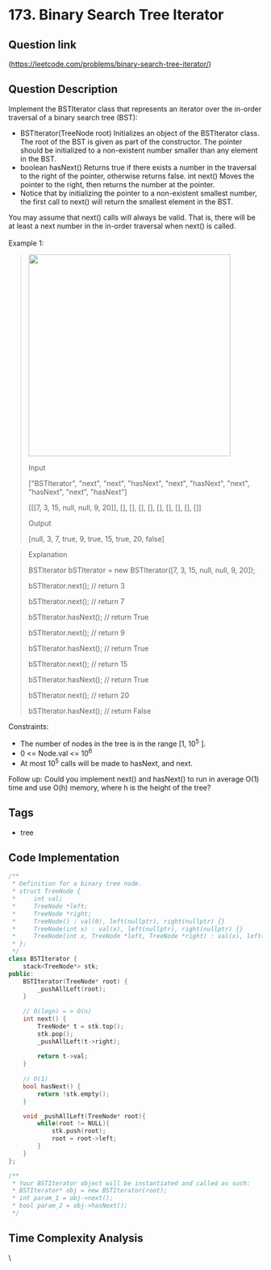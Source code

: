 # 173. Binary Search Tree Iterator

## Question link
(https://leetcode.com/problems/binary-search-tree-iterator/)

## Question Description
Implement the BSTIterator class that represents an iterator over the in-order traversal of a binary search tree (BST):

- BSTIterator(TreeNode root) Initializes an object of the BSTIterator class. The root of the BST is given as part of the constructor. The pointer should be initialized to a non-existent number smaller than any element in the BST.
- boolean hasNext() Returns true if there exists a number in the traversal to the right of the pointer, otherwise returns false.
int next() Moves the pointer to the right, then returns the number at the pointer.
- Notice that by initializing the pointer to a non-existent smallest number, the first call to next() will return the smallest element in the BST.

You may assume that next() calls will always be valid. That is, there will be at least a next number in the in-order traversal when next() is called.
<br/>
<br/>
Example 1:
> <img src="https://assets.leetcode.com/uploads/2018/12/25/bst-tree.png" width="400" />
>
> Input
>
> ["BSTIterator", "next", "next", "hasNext", "next", "hasNext", "next", "hasNext", "next", "hasNext"]
>
> [[[7, 3, 15, null, null, 9, 20]], [], [], [], [], [], [], [], [], []]
>
> Output
>
> [null, 3, 7, true, 9, true, 15, true, 20, false]

> Explanation
>
> BSTIterator bSTIterator = new BSTIterator([7, 3, 15, null, null, 9, 20]);
>
> bSTIterator.next();    // return 3
>
> bSTIterator.next();    // return 7
>
> bSTIterator.hasNext(); // return True
>
> bSTIterator.next();    // return 9
>
> bSTIterator.hasNext(); // return True
>
> bSTIterator.next();    // return 15
>
> bSTIterator.hasNext(); // return True
>
> bSTIterator.next();    // return 20
>
> bSTIterator.hasNext(); // return False

Constraints:
- The number of nodes in the tree is in the range [1, 10<sup>5</sup> ].
- 0 <= Node.val <= 10<sup>6</sup> 
- At most 10<sup>5</sup>  calls will be made to hasNext, and next.

Follow up:
Could you implement next() and hasNext() to run in average O(1) time and use O(h) memory, where h is the height of the tree?

## Tags
- tree

## Code Implementation
```c++
/**
 * Definition for a binary tree node.
 * struct TreeNode {
 *     int val;
 *     TreeNode *left;
 *     TreeNode *right;
 *     TreeNode() : val(0), left(nullptr), right(nullptr) {}
 *     TreeNode(int x) : val(x), left(nullptr), right(nullptr) {}
 *     TreeNode(int x, TreeNode *left, TreeNode *right) : val(x), left(left), right(right) {}
 * };
 */
class BSTIterator {
    stack<TreeNode*> stk;
public:
    BSTIterator(TreeNode* root) {
        _pushAllLeft(root);
    }
    
    // O(logn) = > O(n)
    int next() {
        TreeNode* t = stk.top();
        stk.pop();
        _pushAllLeft(t->right);
        
        return t->val;
    }
    
    // O(1)
    bool hasNext() {
        return !stk.empty();
    }

    void _pushAllLeft(TreeNode* root){
        while(root != NULL){
            stk.push(root);
            root = root->left;
        }
    }
};

/**
 * Your BSTIterator object will be instantiated and called as such:
 * BSTIterator* obj = new BSTIterator(root);
 * int param_1 = obj->next();
 * bool param_2 = obj->hasNext();
 */
```

## Time Complexity Analysis
\
